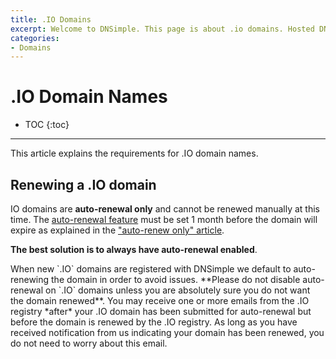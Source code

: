 ```yaml
---
title: .IO Domains
excerpt: Welcome to DNSimple. This page is about .io domains. Hosted DNS has never been this easy.
categories:
- Domains
---
```


# .IO Domain Names

* TOC
{:toc}

---

This article explains the requirements for .IO domain names.

## Renewing a .IO domain

IO domains are **auto-renewal only** and cannot be renewed manually at this time. The [auto-renewal feature](/articles/domain-auto-renewal/) must be set 1 month before the domain will expire as explained in the ["auto-renew only" article](/articles/auto-renew-only-domains/).

**The best solution is to always have auto-renewal enabled**.

<warning>
When new `.IO` domains are registered with DNSimple we default to auto-renewing the domain in order to avoid issues. **Please do not disable auto-renewal on `.IO` domains unless you are absolutely sure you do not want the domain renewed**.
</warning>

<note>
You may receive one or more emails from the .IO registry *after* your .IO domain has been submitted for auto-renewal but before the domain is renewed by the .IO registry. As long as you have received notification from us indicating your domain has been renewed, you do not need to worry about this email.
</note>
